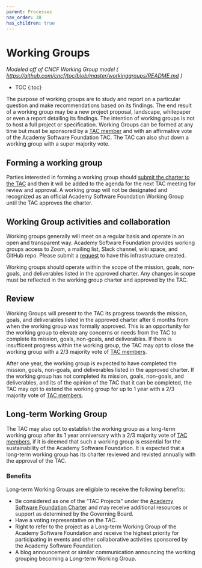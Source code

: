 ```yaml
---
parent: Processes
nav_order: 30
has_children: true
---
```


# Working Groups
_Modeled off of CNCF Working Group model ( https://github.com/cncf/toc/blob/master/workinggroups/README.md )_
* TOC
{:toc}

The purpose of working groups are to study and report on a particular question and make recommendations based on its findings. The end result of a working group may be a new project proposal, landscape, whitepaper or even a report detailing its findings. The intention of working groups is not to host a full project or specification. Working Groups can be formed at any time but must be sponsored by a [TAC member][] and with an affirmative vote of the Academy Software Foundation TAC. The TAC can also shut down a working group with a super majority vote.

## Forming a working group

Parties interested in forming a working group should [submit the charter to the TAC][wg proposal form] and then it will be added to the agenda for the next TAC meeting for review and approval. A working group will not be designated and recognized as an official Academy Software Foundation Working Group until the TAC approves the charter.

## Working Group activities and collaboration

Working groups generally will meet on a regular basis and operate in an open and transparent way. Academy Software Foundation provides working groups access to Zoom, a mailing list, Slack channel, wiki space, and GitHub repo. Please submit a [request][servicedesk] to have this infrastructure created.

Working groups should operate within the scope of the mission, goals, non-goals, and deliverables listed in the approved charter. Any changes in scope must be reflected in the working group charter and approved by the TAC.

## Review

Working Groups will present to the TAC its progress towards the mission, goals, and deliverables listed in the approved charter after 6 months from when the working group was formally approved. This is an opportunity for the working group to elevate any concerns or needs from the TAC to complete its mission, goals, non-goals, and deliverables. If there is insufficent progress within the working group, the TAC may opt to close the working group with a 2/3 majority vote of [TAC members][TAC member].

After one year, the working group is expected to have completed the mission, goals, non-goals, and deliverables listed in the approved charter. If the working group has not completed its mission, goals, non-goals, and deliverables, and its of the opinion of the TAC that it can be completed, the TAC may opt to extend the working group for up to 1 year with a 2/3 majority vote of [TAC members][TAC member]. 

## Long-term Working Group

The TAC may also opt to establish the working group as a long-term working group after its 1 year anniversary with a 2/3 majority vote of [TAC members][TAC member], if it is deemed that such a working group is essential for the sustainability of the Academy Software Foundation. It is expected that a long-term working group has its charter reviewed and revisted annually with the approval of the TAC.

### Benefits

Long-term Working Groups are eligible to receive the following benefits:

* Be considered as one of the “TAC Projects” under the [Academy Software Foundation Charter](https://github.com/AcademySoftwareFoundation/foundation/blob/master/CHARTER.md) and may receive additional resources or support as determined by the Governing Board.
* Have a voting representative on the TAC.
* Right to refer to the project as a Long-term Working Group of the Academy Software Foundation and receive the highest priority for participating in events and other collaborative activities sponsored by the Academy Software Foundation.
* A blog announcement or similar communication announcing the working grouping becoming a Long-term Working Group.


[TAC member]: /#tac-members
[servicedesk]: https://servicedesk.aswf.io
[wg proposal form]: https://github.com/AcademySoftwareFoundation/tac/issues/new?assignees=yarille%2Cjmertic%2Ckdt3rd&labels=1-new-project-wg&projects=&template=03-new-working-group-proposal.yml&title=New+Working+Group+Proposal+-+NAME
